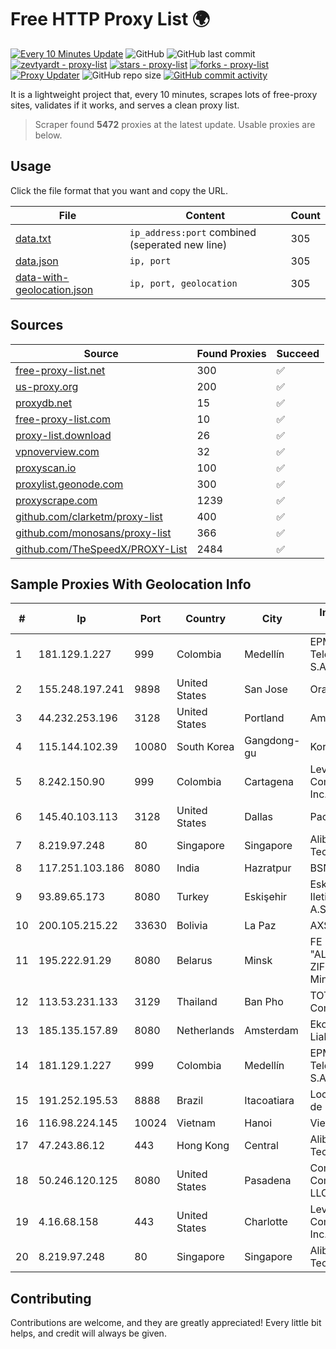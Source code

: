 
# Free HTTP Proxy List 🌍

[![Every 10 Minutes Update](https://github.com/mertguvencli/http-proxy-list/actions/workflows/main.yml/badge.svg?branch=main)](https://github.com/mertguvencli/http-proxy-list/actions/workflows/main.yml)
![GitHub](https://img.shields.io/github/license/mertguvencli/http-proxy-list)
![GitHub last commit](https://img.shields.io/github/last-commit/mertguvencli/http-proxy-list)
[![zevtyardt - proxy-list](https://img.shields.io/static/v1?label=zevtyardt&message=proxy-list&color=blue&logo=github)](https://github.com/zevtyardt/proxy-list "Go to GitHub repo")
[![stars - proxy-list](https://img.shields.io/github/stars/zevtyardt/proxy-list?style=social)](https://github.com/zevtyardt/proxy-list)
[![forks - proxy-list](https://img.shields.io/github/forks/zevtyardt/proxy-list?style=social)](https://github.com/zevtyardt/proxy-list)
[![Proxy Updater](https://github.com/zevtyardt/proxy-list/workflows/Proxy%20Updater/badge.svg)](https://github.com/zevtyardt/proxy-list/actions?query=workflow:"Proxy+Updater")
![GitHub repo size](https://img.shields.io/github/repo-size/zevtyardt/proxy-list)
[![GitHub commit activity](https://img.shields.io/github/commit-activity/m/zevtyardt/proxy-list?logo=commits)](https://github.com/zevtyardt/proxy-list/commits/main)

It is a lightweight project that, every 10 minutes, scrapes lots of free-proxy sites, validates if it works, and serves a clean proxy list.

> Scraper found **5472** proxies at the latest update. Usable proxies are below.

## Usage

Click the file format that you want and copy the URL.

|File|Content|Count|
|----|-------|-----|
|[data.txt](https://raw.githubusercontent.com/mertguvencli/http-proxy-list/main/proxy-list/data.txt)|`ip_address:port` combined (seperated new line)|305|
|[data.json](https://raw.githubusercontent.com/mertguvencli/http-proxy-list/main/proxy-list/data.json)|`ip, port`|305|
|[data-with-geolocation.json](https://raw.githubusercontent.com/mertguvencli/http-proxy-list/main/proxy-list/data-with-geolocation.json)|`ip, port, geolocation`|305|

## Sources

|Source|Found Proxies|Succeed|
|------|-------------|-------|
|[free-proxy-list.net](https://free-proxy-list.net)|300|✅|
|[us-proxy.org](https://www.us-proxy.org)|200|✅|
|[proxydb.net](http://proxydb.net)|15|✅|
|[free-proxy-list.com](https://free-proxy-list.com/?page=&port=&type%5B%5D=http&type%5B%5D=https&up_time=0&search=Search)|10|✅|
|[proxy-list.download](https://www.proxy-list.download/HTTP)|26|✅|
|[vpnoverview.com](https://vpnoverview.com/privacy/anonymous-browsing/free-proxy-servers)|32|✅|
|[proxyscan.io](https://www.proxyscan.io)|100|✅|
|[proxylist.geonode.com](https://proxylist.geonode.com/api/proxy-list?limit=300&page=1&sort_by=lastChecked&sort_type=desc&protocols=http,https)|300|✅|
|[proxyscrape.com](https://api.proxyscrape.com/v2/?request=displayproxies&protocol=http&timeout=10000&country=all&ssl=all&anonymity=all)|1239|✅|
|[github.com/clarketm/proxy-list](https://raw.githubusercontent.com/clarketm/proxy-list/master/proxy-list-raw.txt)|400|✅|
|[github.com/monosans/proxy-list](https://raw.githubusercontent.com/monosans/proxy-list/main/proxies/http.txt)|366|✅|
|[github.com/TheSpeedX/PROXY-List](https://raw.githubusercontent.com/TheSpeedX/PROXY-List/master/http.txt)|2484|✅|


## Sample Proxies With Geolocation Info

|#|Ip|Port|Country|City|Internet Service Provider|
|-|--|----|-------|----|-------------------------|
|1|181.129.1.227|999|Colombia|Medellín|EPM Telecomunicaciones S.A. E.S.P.|
|2|155.248.197.241|9898|United States|San Jose|Oracle Corporation|
|3|44.232.253.196|3128|United States|Portland|Amazon.com, Inc.|
|4|115.144.102.39|10080|South Korea|Gangdong-gu|Korea Telecom|
|5|8.242.150.90|999|Colombia|Cartagena|Level 3 Communications, Inc.|
|6|145.40.103.113|3128|United States|Dallas|Packet Host, Inc.|
|7|8.219.97.248|80|Singapore|Singapore|Alibaba (US) Technology Co., Ltd.|
|8|117.251.103.186|8080|India|Hazratpur|BSNL Internet|
|9|93.89.65.173|8080|Turkey|Eskişehir|Eskisehir Bilisim Iletisim San. ve Tic. A.S.|
|10|200.105.215.22|33630|Bolivia|La Paz|AXS Bolivia S. A.|
|11|195.222.91.29|8080|Belarus|Minsk|FE "ALTERNATIVNAYA ZIFROVAYA SET" Minsk|
|12|113.53.231.133|3129|Thailand|Ban Pho|TOT Public Company Limited|
|13|185.135.157.89|8080|Netherlands|Amsterdam|Ekotrans Limited Liability Company|
|14|181.129.1.227|999|Colombia|Medellín|EPM Telecomunicaciones S.A. E.S.P.|
|15|191.252.195.53|8888|Brazil|Itacoatiara|Locaweb Serviços de Internet S/A|
|16|116.98.224.145|10024|Vietnam|Hanoi|Viettel Corporation|
|17|47.243.86.12|443|Hong Kong|Central|Alibaba (US) Technology Co., Ltd.|
|18|50.246.120.125|8080|United States|Pasadena|Comcast Cable Communications, LLC|
|19|4.16.68.158|443|United States|Charlotte|Level 3 Communications, Inc.|
|20|8.219.97.248|80|Singapore|Singapore|Alibaba (US) Technology Co., Ltd.|



## Contributing

Contributions are welcome, and they are greatly appreciated! Every
little bit helps, and credit will always be given.

